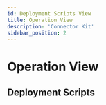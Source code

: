 ```yaml
---
id: Deployment Scripts View
title: Operation View
description: 'Connector Kit'
sidebar_position: 2
---
```


# Operation View



## Deployment Scripts